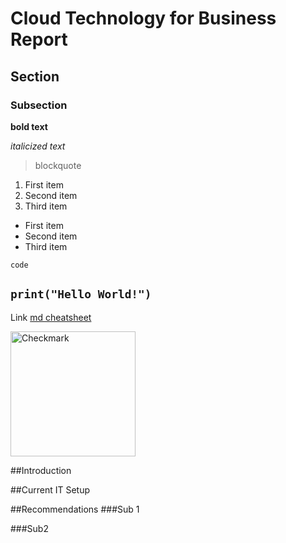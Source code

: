 # Cloud Technology for Business Report

## Section 

### Subsection

**bold text**

*italicized text*

> blockquote

1. First item
2. Second item
3. Third item

- First item
- Second item
- Third item

`code`

`print("Hello World!")`
---

Link	[md cheatsheet](https://www.markdownguide.org/cheat-sheet/)

<img width="200" alt="Checkmark" src="https://upload.wikimedia.org/wikipedia/commons/thumb/3/3b/Eo_circle_green_checkmark.svg/2048px-Eo_circle_green_checkmark.svg.png">

##Introduction

##Current IT Setup

##Recommendations
###Sub 1

###Sub2
